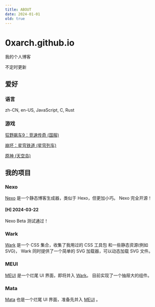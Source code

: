 ```yaml
---
title: ABOUT
date: 2024-01-01
old: true
---
```


# 0xarch.github.io

我的个人博客

不定时更新

## 爱好

### 语言
zh-CN, en-US, JavaScript, C, Rust

### 游戏
[狂野飙车9：竞速传奇 (国服)](http://a9.aligames.com/)

[崩坏：星穹铁道 (星穹列车)](https://sr.mihoyo.com)

[原神 (天空岛)](https://ys.mihoyo.com)

## 我的项目

### Nexo

[Nexo](//github.com/0xarch/nexo) 是一个静态博客生成器，类似于 Hexo，但更加小巧。
Nexo 完全开源！

#### [H] 2024-03-22
Nexo Beta 测试通过！

### Wark

[Wark](//github.com/0xarch/Wark) 是一个 CSS 集合，收集了我用过的 CSS 工具包 和一些静态资源(例如 SVG)， Wark 同时提供了一个简单的 SVG 加载器，可以动态加载 SVG 文件。

### MEUI

[MEUI](//github.com/0xarch/meui) 是一个烂尾 UI 界面，即将并入 [Wark](//github.com/0xarch/Wark)。 目前实现了一个抽屉大的组件。

### Mata

[Mata](//github.com/0xarch/mata-toolkit) 也是一个烂尾 UI 界面，准备先并入 [MEUI](//github.com/0xarch/meui) 。